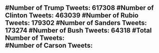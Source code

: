 #Number of Trump Tweets: 617308
#Number of Clinton Tweets: 463039
#Number of Rubio Tweets: 179302
#Number of Sanders Tweets: 173274
#Number of Bush Tweets: 64318
#Total Number of Tweets:  
#Number of Carson Tweets: 
---

